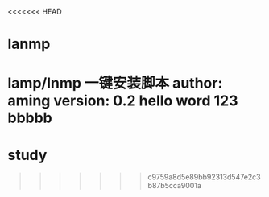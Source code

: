 <<<<<<< HEAD
# lanmp
lamp/lnmp 一键安装脚本
author: aming
version: 0.2
hello word
123
bbbbb
=======
# study
>>>>>>> c9759a8d5e89bb92313d547e2c3b87b5cca9001a

